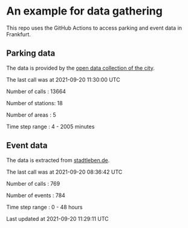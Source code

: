 # An example for data gathering

This repo uses the GitHub Actions to access parking and event data in Frankfurt.

## Parking data
The data is provided by the [open data collection of the city](https://www.offenedaten.frankfurt.de/).

The last call was at 2021-09-20 11:30:00 UTC

Number of calls   : 13664

Number of stations:    18

Number of areas   :     5

Time step range   :     4 -  2005 minutes


## Event data
The data is extracted from [stadtleben.de](https://stadtleben.de/frankfurt/).

The last call was at 2021-09-20 08:36:42 UTC

Number of calls   : 769

Number of events  : 784

Time step range   :   0 -  48 hours


Last updated at 2021-09-20 11:29:11 UTC
